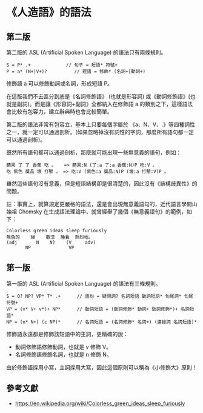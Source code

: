 # 《人造語》的語法

## 第二版

第二版的 ASL (Artificial Spoken Language) 的語法只有兩條規則。

```
S = P* .+             // 句子 = 短語* 符號+
P = a* (N+|V+)?          // 短語 = 修飾* (名詞+|動詞+)
```

修飾語 a 可以修飾動詞或名詞，形成短語 P。

在這版我們不去區分到底是《名詞修飾語》 (也就是形容詞) 或《動詞修飾語》(也就是副詞)。而是讓《形容詞+副詞》全都納入在修飾語 a 的類別之下，這樣語法會比較有包容力，建立辭典時也會比較簡單。

第二版的語法非常有包容立，基本上只要每個字屬於 《a、N、V、.》等四種詞性之一，就一定可以通過剖析。(如果忽略掉沒有詞性的字詞，那麼所有語句都一定可以通過剖析)。

既然所有語句都可以通過剖析，那麼就可能出現一些無意義的語句，例如：

```
蘋果 了 了 香蕉 吃 。   => 蘋果:N (了:a 了:a 香蕉:N)P 吃:V 。 
吃 紫色 獎品 壞 打擊 。 => 吃:V (紫色:a 獎品:N)P (壞:a 打擊:V)P 。 
```

雖然這些語句沒有意義，但是短語結構卻是很清楚的，因此沒有《結構歧異性》的問題。

註：事實上，就算規定更嚴格的語法，還是會出現無意義語句的，近代語言學開山始祖 Chomsky 在生成語法理論中，就曾經舉了幾個《無意義語句》的範例，如下：

```
Colorless green ideas sleep furiously
無色的    綠    觀念  睡着  熱烈地。
(adj       N    N)    (V     adv)
       NP              VP
```


## 第一版

第一版的 ASL (Artificial Spoken Language) 的語法有三條規則。

```
S = Q? NP? VP* T* .+      // 語句 = 疑問詞? 名詞短語 動詞短語* 句尾詞* 句尾符號+
VP = (v* V+ v*)+ NP*      // 動詞短語 = (動詞修飾* 動詞+ 動詞修飾*)+ 名詞短語*
NP = (n* N+) (c NP)*      // 名詞短語 = (名詞修飾* 名詞+) (連接詞 名詞短語)*
```

修飾語永遠都是修飾該短語中的主詞，更精確的說：

* 動詞修飾語修飾動詞，也就是 v 修飾 V。
* 名詞修飾語修飾名詞，也就是 n 修飾 N。

由於修飾語採用小寫，主詞採用大寫，因此這個原則可以稱為《小修飾大》原則！


## 參考文獻

* <https://en.wikipedia.org/wiki/Colorless_green_ideas_sleep_furiously>
